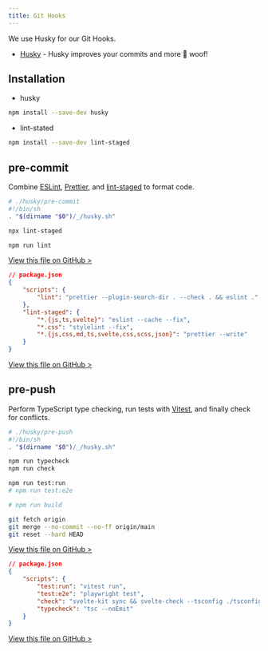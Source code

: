 ```yaml
---
title: Git Hooks
---
```


We use Husky for our Git Hooks.

- [Husky](https://typicode.github.io/husky/#/) - Husky improves your commits and more 🐶 woof!

## Installation

- husky

```bash
npm install --save-dev husky
```

- lint-stated

```bash
npm install --save-dev lint-staged
```

## pre-commit

Combine [ESLint](https://eslint.org/), [Prettier](https://prettier.io/), and [lint-staged](https://github.com/okonet/lint-staged) to format code.

```bash
# ./husky/pre-commit
#!/bin/sh
. "$(dirname "$0")/_/husky.sh"

npx lint-staged

npm run lint
```

[View this file on GitHub >](https://github.com/sinProject-Inc/talk/blob/main/.husky/pre-commit)

```json
// package.json
{
	"scripts": {
		"lint": "prettier --plugin-search-dir . --check . && eslint ."
	},
	"lint-staged": {
		"*.{js,ts,svelte}": "eslint --cache --fix",
		"*.css": "stylelint --fix",
		"*.{js,css,md,ts,svelte,css,scss,json}": "prettier --write"
	}
}
```

[View this file on GitHub >](https://github.com/sinProject-Inc/talk/blob/main/package.json)

## pre-push

Perform TypeScript type checking, run tests with [Vitest](https://vitest.dev/), and finally check for conflicts.

```bash
# ./husky/pre-push
#!/bin/sh
. "$(dirname "$0")/_/husky.sh"

npm run typecheck
npm run check

npm run test:run
# npm run test:e2e

# npm run build

git fetch origin
git merge --no-commit --no-ff origin/main
git reset --hard HEAD
```

[View this file on GitHub >](https://github.com/sinProject-Inc/talk/blob/main/.husky/pre-push)

```json
// package.json
{
	"scripts": {
		"test:run": "vitest run",
		"test:e2e": "playwright test",
		"check": "svelte-kit sync && svelte-check --tsconfig ./tsconfig.json",
		"typecheck": "tsc --noEmit"
	}
}
```

[View this file on GitHub >](https://github.com/sinProject-Inc/talk/blob/main/package.json)

```

```
